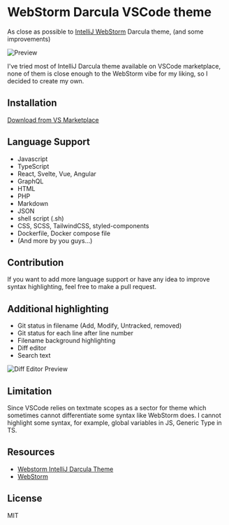 # WebStorm Darcula VSCode theme
As close as possible to [IntelliJ WebStorm](https://www.jetbrains.com/webstorm/) Darcula theme, (and some improvements)

![Preview](https://raw.githubusercontent.com/imekachi/webstorm-darcula/master/images/preview.png)

I've tried most of IntelliJ Darcula theme available on VSCode marketplace, none of them is close enough to the WebStorm vibe for my liking, so I decided to create my own.

## Installation
[Download from VS Marketplace](https://marketplace.visualstudio.com/items?itemName=imekachi.webstorm-darcula)

## Language Support
- Javascript
- TypeScript
- React, Svelte, Vue, Angular
- GraphQL
- HTML
- PHP
- Markdown
- JSON
- shell script (.sh)
- CSS, SCSS, TailwindCSS, styled-components
- Dockerfile, Docker compose file
- (And more by you guys...)

## Contribution
If you want to add more language support or have any idea to improve syntax highlighting, feel free to make a pull request.

## Additional highlighting
- Git status in filename (Add, Modify, Untracked, removed)
- Git status for each line after line number
- Filename background highlighting
- Diff editor
- Search text

![Diff Editor Preview](https://raw.githubusercontent.com/imekachi/webstorm-darcula/master/images/preview-diff.png)

## Limitation
Since VSCode relies on textmate scopes as a sector for theme which sometimes cannot differentiate some syntax like WebStorm does. I cannot highlight some syntax, for example, global variables in JS, Generic Type in TS.

## Resources
- [Webstorm IntelliJ Darcula Theme](https://marketplace.visualstudio.com/items?itemName=xr0master.webstorm-intellij-darcula-theme)
- [WebStorm](https://www.jetbrains.com/webstorm/)

## License
MIT

